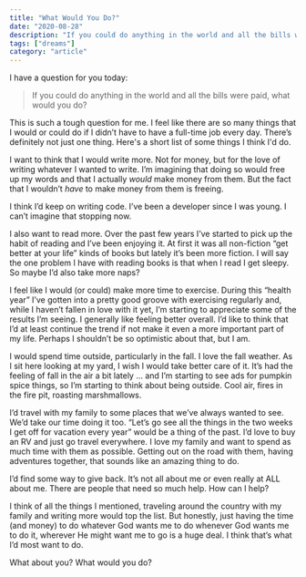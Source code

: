 ```yaml
---
title: "What Would You Do?"
date: "2020-08-28"
description: "If you could do anything in the world and all the bills were paid, what would you do?"
tags: ["dreams"]
category: "article"
---
```


I have a question for you today:

> If you could do anything in the world and all the bills were paid, what would you do?

This is such a tough question for me. I feel like there are so many things that I would or could do if I didn’t have to have a full-time job every day. There’s definitely not just one thing. Here's a short list of some things I think I'd do.

I want to think that I would write more. Not for money, but for the love of writing whatever I wanted to write. I’m imagining that doing so would free up my words and that I actually _would_ make money from them. But the fact that I wouldn’t _have_ to make money from them is freeing.

I think I’d keep on writing code. I’ve been a developer since I was young. I can’t imagine that stopping now.

I also want to read more. Over the past few years I’ve started to pick up the habit of reading and I’ve been enjoying it. At first it was all non-fiction “get better at your life” kinds of books but lately it’s been more fiction. I will say the one problem I have with reading books is that when I read I get sleepy. So maybe I’d also take more naps?

I feel like I would (or could) make more time to exercise. During this “health year” I’ve gotten into a pretty good groove with exercising regularly and, while I haven’t fallen in love with it yet, I’m starting to appreciate some of the results I’m seeing. I generally like feeling better overall. I’d like to think that I’d at least continue the trend if not make it even a more important part of my life. Perhaps I shouldn’t be so optimistic about that, but I am.

I would spend time outside, particularly in the fall. I love the fall weather. As I sit here looking at my yard, I wish I would take better care of it. It’s had the feeling of fall in the air a bit lately … and I’m starting to see ads for pumpkin spice things, so I’m starting to think about being outside. Cool air, fires in the fire pit, roasting marshmallows. 

I’d travel with my family to some places that we’ve always wanted to see. We’d take our time doing it too. “Let’s go see all the things in the two weeks I get off for vacation every year” would be a thing of the past. I’d love to buy an RV and just go travel everywhere. I love my family and want to spend as much time with them as possible. Getting out on the road with them, having adventures together, that sounds like an amazing thing to do.

I’d find some way to give back. It’s not all about me or even really at ALL about me. There are people that need so much help. How can I help? 

I think of all the things I mentioned, traveling around the country with my family and writing more would top the list. But honestly, just having the time (and money) to do whatever God wants me to do whenever God wants me to do it, wherever He might want me to go is a huge deal. I think that’s what I’d most want to do.

What about you? What would you do?